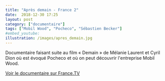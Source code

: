 ```yaml
---
title: "Après demain - France 2"
date:  2018-12-30 17:25
layout: post
category: ["documentaire"]
tags: ["Mobil Wood", "Pocheco", "Sébastien Becker"]
#embed_youtube:
illustration: /images/apres_demain.jpg
---
```

Documentaire faisant suite au film « Demain » de Mélanie Laurent et Cyril Dion où est évoqué Pocheco et où on peut découvrir l'entreprise Mobil Wood.

[Voir le documentaire sur France.TV](https://www.france.tv/documentaires/environnement/817167-apres-demain.html)
